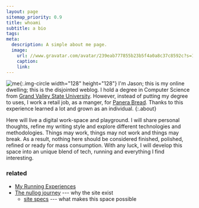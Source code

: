 ```yaml
---
layout: page
sitemap_priority: 0.9
title: whoami
subtitle: a bio
tags:
meta:
  description: A simple about me page.
  image:
    url: //www.gravatar.com/avatar/239eab777855b23b5f4a0a8c37c8592c?s=128
    caption:
    link:
---
```

![me][gravatar]{:.img-circle width="128" height="128"} I'm Jason; this is my online dwelling; this is the disjointed weblog. I hold a degree in Computer Science from [Grand Valley State University][gvsu]. However, instead of putting my degree to uses, I work a retail job, as a manger, for [Panera Bread][pb]. Thanks to this experience learned a lot and grown as an individual.
{:.about}

Here will live a digital work-space and playground. I will share personal thoughts, refine my writing style and explore different technologies and methodologies. Things may work, things may not work and things may break. As a result, nothing here should be considered finished, polished, refined or ready for mass consumption. With any luck, I will develop this space into an unique blend of tech, running and everything I find interesting.

### related
* [My Running Experiences][running]
* [The nullog journey][history] --- why the site exist
   * [site specs][spec] --- what makes this space possible

[gravatar]: //www.gravatar.com/avatar/239eab777855b23b5f4a0a8c37c8592c?s=128
[pb]: http://panerabread.com
[gvsu]: http://gvsu.edu
[running]: running
[history]: history "a purposeful endeavor"
[spec]: spec "infrastructure, specs & data"
